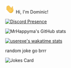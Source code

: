 <img src="https://raw.githubusercontent.com/mrhappyma/mrhappyma/master/wave.gif" width="30px"> Hi, I'm Dominic!

[![Discord Presence](https://lanyard-profile-readme.vercel.app/api/606526727753170969
                            )](https://discord.com/users/606526727753170969)

![MrHappyma's GitHub stats](https://github-readme-stats.vercel.app/api?username=mrhappyma)

[![userexe's wakatime stats](https://github-readme-stats.vercel.app/api/wakatime?username=userexe)](https://wakatime.com/@userexe)

random joke go brrr

![Jokes Card](https://readme-jokes.vercel.app/api)
